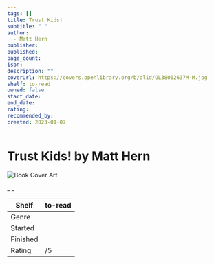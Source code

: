 ```yaml
---
tags: []
title: Trust Kids!
subtitle: " "
author:
  - Matt Hern
publisher:
published:
page_count:
isbn:
description: ""
coverUrl: https://covers.openlibrary.org/b/olid/OL38062637M-M.jpg
shelf: to-read
owned: false
start_date:
end_date:
rating:
recommended_by:
created: 2023-01-07
---
```


# Trust Kids! by Matt Hern

![Book Cover Art](https://covers.openlibrary.org/b/olid/OL38062637M-M.jpg)

_ _

| Shelf | to-read |
| --- | --- |
| Genre |  |
| Started |  |
| Finished |  |
| Rating | /5 |

